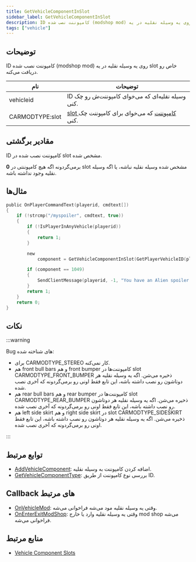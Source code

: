 ```yaml
---
title: GetVehicleComponentInSlot
sidebar_label: GetVehicleComponentInSlot
description: ID کامپوننت نصب شده (modshop mod) روی یه وسیله نقلیه در یه slot خاص رو دریافت می‌کنه.
tags: ["vehicle"]
---
```


## توضیحات

ID کامپوننت نصب شده (modshop mod) روی یه وسیله نقلیه در یه slot خاص رو دریافت می‌کنه.

| نام            | توضیحات                                                                |
| --------------- | -------------------------------------------------------------------------- |
| vehicleid       | ID وسیله نقلیه‌ای که می‌خوای کامپوننت‌ش رو چک کنی.                          |
| CARMODTYPE:slot | [slot کامپوننت](../resources/Componentslots) که می‌خوای برای کامپوننت چک کنی. |

## مقادیر برگشتی

ID کامپوننت نصب شده در slot مشخص شده.

**0** برمی‌گردونه اگه هیچ کامپوننتی در slot مشخص شده وسیله نقلیه نباشه، یا اگه وسیله نقلیه وجود نداشته باشه.

## مثال‌ها

```c
public OnPlayerCommandText(playerid, cmdtext[])
{
    if (!strcmp("/myspoiler", cmdtext, true))
    {
        if (!IsPlayerInAnyVehicle(playerid))
        {
            return 1;
        }

        new
            component = GetVehicleComponentInSlot(GetPlayerVehicleID(playerid), CARMODTYPE_SPOILER);

        if (component == 1049)
        {
            SendClientMessage(playerid, -1, "You have an Alien spoiler installed in your Elegy!");
        }
        return 1;
    }
    return 0;
}
```

## نکات

:::warning

Bug های شناخته شده:

- برای CARMODTYPE_STEREO کار نمی‌کنه.
- هم front bull bars و هم front bumper کامپوننت‌ها در slot CARMODTYPE_FRONT_BUMPER ذخیره می‌شن. اگه یه وسیله نقلیه هر دوتاشون رو نصب داشته باشه، این تابع فقط اونی رو برمی‌گردونه که آخری نصب شده. 
- هم rear bull bars و هم rear bumper کامپوننت‌ها در slot CARMODTYPE_REAR_BUMPER ذخیره می‌شن. اگه یه وسیله نقلیه هر دوتاشون رو نصب داشته باشه، این تابع فقط اونی رو برمی‌گردونه که آخری نصب شده.
- هم left side skirt و هم right side skirt در slot CARMODTYPE_SIDESKIRT ذخیره می‌شن. اگه یه وسیله نقلیه هر دوتاشون رو نصب داشته باشه، این تابع فقط اونی رو برمی‌گردونه که آخری نصب شده.

:::

## توابع مرتبط

- [AddVehicleComponent](AddVehicleComponent): اضافه کردن کامپوننت به وسیله نقلیه.
- [GetVehicleComponentType](GetVehicleComponentType): بررسی نوع کامپوننت از طریق ID.

## Callback های مرتبط

- [OnVehicleMod](../callbacks/OnVehicleMod): وقتی یه وسیله نقلیه مود می‌شه فراخوانی می‌شه.
- [OnEnterExitModShop](../callbacks/OnEnterExitModShop): وقتی یه وسیله نقلیه وارد یا خارج mod shop می‌شه فراخوانی می‌شه.

## منابع مرتبط

- [Vehicle Component Slots](../resources/Componentslots)